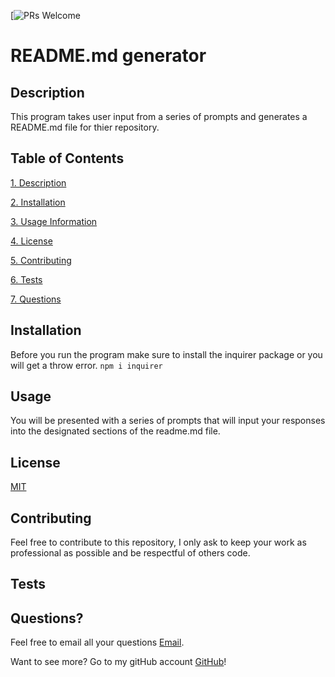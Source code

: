 
[![PRs Welcome](https://img.shields.io/badge/PRs-welcome-brightgreen.svg?style=flat-square)   
# README.md generator

## Description

This program takes user input from a series of prompts and generates a README.md file for thier repository.

## Table of Contents

[1. Description](#Description)

[2. Installation](#Installation)

[3. Usage Information](#Usage)

[4. License](#License)

[5. Contributing](#Contributing)

[6. Tests](#Tests)

[7. Questions](#Questions)

## Installation

Before you run the program make sure to install the inquirer package or you will get a throw error. ``` npm i inquirer ``` 

## Usage

You will be presented with a series of prompts that will input your responses into the designated sections of the readme.md file.

## License

[MIT](https://opensource.org/licenses/MIT)

## Contributing

Feel free to contribute to this repository, I only ask to keep your work as professional as possible and be respectful of others code.

## Tests

## Questions?

Feel free to email all your questions [Email](anthonybilliejr2021@gmail.com).

Want to see more? Go to my gitHub account [GitHub](https://github.com/avbillie)!
            
